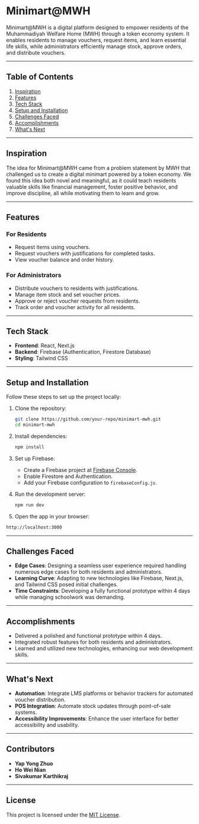 # **Minimart@MWH**

Minimart@MWH is a digital platform designed to empower residents of the Muhammadiyah Welfare Home (MWH) through a token economy system. It enables residents to manage vouchers, request items, and learn essential life skills, while administrators efficiently manage stock, approve orders, and distribute vouchers.

---

## **Table of Contents**
1. [Inspiration](#inspiration)
2. [Features](#features)
3. [Tech Stack](#tech-stack)
4. [Setup and Installation](#setup-and-installation)
5. [Challenges Faced](#challenges-faced)
6. [Accomplishments](#accomplishments)
7. [What's Next](#whats-next)

---

## **Inspiration**
The idea for Minimart@MWH came from a problem statement by MWH that challenged us to create a digital minimart powered by a token economy. We found this idea both novel and meaningful, as it could teach residents valuable skills like financial management, foster positive behavior, and improve discipline, all while motivating them to learn and grow.

---

## **Features**
### **For Residents**
- Request items using vouchers.
- Request vouchers with justifications for completed tasks.
- View voucher balance and order history.

### **For Administrators**
- Distribute vouchers to residents with justifications.
- Manage item stock and set voucher prices.
- Approve or reject voucher requests from residents.
- Track order and voucher activity for all residents.

---

## **Tech Stack**
- **Frontend**: React, Next.js
- **Backend**: Firebase (Authentication, Firestore Database)
- **Styling**: Tailwind CSS

---

## **Setup and Installation**
Follow these steps to set up the project locally:

1. Clone the repository:
   ```bash
   git clone https://github.com/your-repo/minimart-mwh.git
   cd minimart-mwh
   ```

2. Install dependencies:
   ```bash
   npm install
   ```

3. Set up Firebase:
   - Create a Firebase project at [Firebase Console](https://console.firebase.google.com/).
   - Enable Firestore and Authentication.
   - Add your Firebase configuration to `firebaseConfig.js`.

4. Run the development server:
   ```bash
   npm run dev
   ```

5.	Open the app in your browser:
   ```bash
   http://localhost:3000
   ```

---

## **Challenges Faced**
- **Edge Cases**: Designing a seamless user experience required handling numerous edge cases for both residents and administrators.
- **Learning Curve**: Adapting to new technologies like Firebase, Next.js, and Tailwind CSS posed initial challenges.
- **Time Constraints**: Developing a fully functional prototype within 4 days while managing schoolwork was demanding.

---

## **Accomplishments**
- Delivered a polished and functional prototype within 4 days.
- Integrated robust features for both residents and administrators.
- Learned and utilized new technologies, enhancing our web development skills.

---

## **What's Next**
- **Automation**: Integrate LMS platforms or behavior trackers for automated voucher distribution.
- **POS Integration**: Automate stock updates through point-of-sale systems.
- **Accessibility Improvements**: Enhance the user interface for better accessibility and usability.

---

## **Contributors**
- **Yap Yong Zhuo**
- **Ho Wei Nian**
- **Sivakumar Karthikraj**

---

## **License**
This project is licensed under the [MIT License](LICENSE).